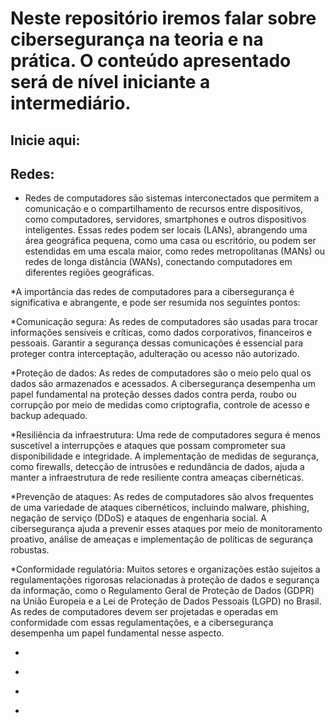 # Neste repositório iremos falar sobre cibersegurança na teoria e na prática. O conteúdo apresentado será de nível iniciante a intermediário.

## Inicie aqui:

## Redes:
* Redes de computadores são sistemas interconectados que permitem a comunicação e o compartilhamento de recursos entre dispositivos, como computadores, servidores, smartphones e outros dispositivos inteligentes. Essas redes podem ser locais (LANs), abrangendo uma área geográfica pequena, como uma casa ou escritório, ou podem ser estendidas em uma escala maior, como redes metropolitanas (MANs) ou redes de longa distância (WANs), conectando computadores em diferentes regiões geográficas.

*A importância das redes de computadores para a cibersegurança é significativa e abrangente, e pode ser resumida nos seguintes pontos:

*Comunicação segura: As redes de computadores são usadas para trocar informações sensíveis e críticas, como dados corporativos, financeiros e pessoais. Garantir a segurança dessas comunicações é essencial para proteger contra interceptação, adulteração ou acesso não autorizado.

*Proteção de dados: As redes de computadores são o meio pelo qual os dados são armazenados e acessados. A cibersegurança desempenha um papel fundamental na proteção desses dados contra perda, roubo ou corrupção por meio de medidas como criptografia, controle de acesso e backup adequado.

*Resiliência da infraestrutura: Uma rede de computadores segura é menos suscetível a interrupções e ataques que possam comprometer sua disponibilidade e integridade. A implementação de medidas de segurança, como firewalls, detecção de intrusões e redundância de dados, ajuda a manter a infraestrutura de rede resiliente contra ameaças cibernéticas.

*Prevenção de ataques: As redes de computadores são alvos frequentes de uma variedade de ataques cibernéticos, incluindo malware, phishing, negação de serviço (DDoS) e ataques de engenharia social. A cibersegurança ajuda a prevenir esses ataques por meio de monitoramento proativo, análise de ameaças e implementação de políticas de segurança robustas.

*Conformidade regulatória: Muitos setores e organizações estão sujeitos a regulamentações rigorosas relacionadas à proteção de dados e segurança da informação, como o Regulamento Geral de Proteção de Dados (GDPR) na União Europeia e a Lei de Proteção de Dados Pessoais (LGPD) no Brasil. As redes de computadores devem ser projetadas e operadas em conformidade com essas regulamentações, e a cibersegurança desempenha um papel fundamental nesse aspecto.

+
-
+
*
